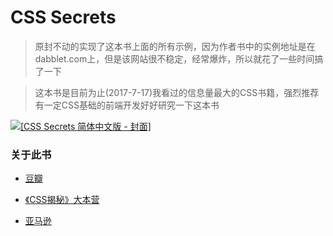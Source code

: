 # CSS Secrets

> 原封不动的实现了这本书上面的所有示例，因为作者书中的实例地址是在dabblet.com上，但是该网站很不稳定，经常爆炸，所以就花了一些时间搞了一下

> 这本书是目前为止(2017-7-17)我看过的信息量最大的CSS书籍，强烈推荐有一定CSS基础的前端开发好好研究一下这本书

[![[CSS Secrets 简体中文版 - 封面]](https://cloud.githubusercontent.com/assets/1231359/14773652/5bf7c006-0adf-11e6-8712-70be89b3b97d.jpg)](https://github.com/cssmagic/CSS-Secrets/issues/31)

### 关于此书

* [豆瓣](https://book.douban.com/subject/26295140/)

* [《CSS揭秘》大本营](http://book.cssmagic.net/)

* [亚马逊](https://www.amazon.com/CSS-Secrets-Solutions-Everyday-Problems/dp/1449372635)


